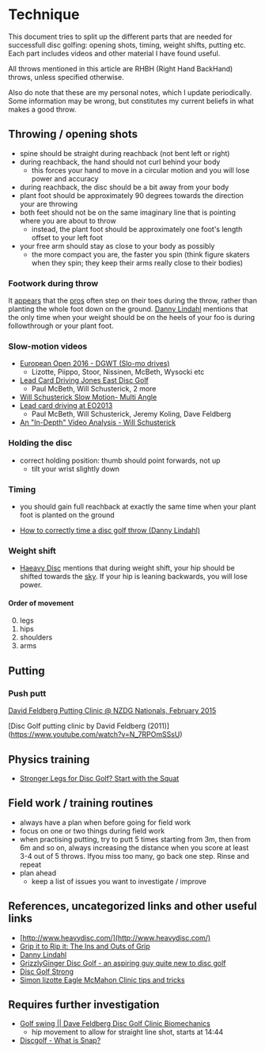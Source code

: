 # Technique

This document tries to split up the different parts that are needed for successfull disc golfing: opening shots, timing, weight shifts, putting etc. Each part includes videos and other material I have found useful.

All throws mentioned in this article are RHBH (Right Hand BackHand) throws, unless specified otherwise.

Also do note that these are my personal notes, which I update periodically. Some information may be wrong, but constitutes my current beliefs in what makes a good throw.

## Throwing / opening shots

- spine should be straight during reachback (not bent left or right)
- during reachback, the hand should not curl behind your body 
  - this forces your hand to move in a circular motion and you will lose power and accuracy
- during reachback, the disc should be a bit away from your body
- plant foot should be approximately 90 degrees towards the direction your are throwing
- both feet should not be on the same imaginary line that is pointing where you are about to throw
  - instead, the plant foot should be approximately one foot's length offset to your left foot
- your free arm should stay as close to your body as possibly
  - the more compact you are, the faster you spin (think figure skaters when they spin; they keep their arms really close to their bodies)

### Footwork during throw

It [appears](https://www.youtube.com/watch?v=rR6yuA2P5mQ) that the [pros](https://youtu.be/wE2qWnVaqK0?t=83) often step on their toes during the throw, rather than planting the whole foot down on the ground. [Danny Lindahl](https://youtu.be/A2_OVPhLg0A?t=413) mentions that the only time when your weight should be on the heels of your foo is during followthrough or your plant foot.

### Slow-motion videos

- [European Open 2016 - DGWT (Slo-mo drives) ](https://www.youtube.com/playlist?list=PLeStNimppl-cvXgDW4wVZDYZodDpjozDw)
  - Lizotte, Piippo, Stoor, Nissinen, McBeth, Wysocki etc
- [Lead Card Driving Jones East Disc Golf](https://www.youtube.com/watch?v=MgiloO9FH_8)
  - Paul McBeth, Will Schusterick, 2 more
- [ Will Schusterick Slow Motion- Multi Angle](https://www.youtube.com/watch?v=rR6yuA2P5mQ)
- [Lead card driving at EO2013](https://youtu.be/GfjiaZ9DvXQ)
  - Paul McBeth, Will Schusterick, Jeremy Koling, Dave Feldberg
- [An "In-Depth" Video Analysis - Will Schusterick](https://www.youtube.com/watch?v=wE2qWnVaqK0&feature=youtu.be)


### Holding the disc

- correct holding position: thumb should point forwards, not up
  - tilt your wrist slightly down


### Timing

- you should gain full reachback at exactly the same time when your plant foot is planted on the ground

- [How to correctly time a disc golf throw (Danny Lindahl)](https://www.youtube.com/watch?v=A2_OVPhLg0A)

### Weight shift

- [Haeavy Disc](https://youtu.be/fD4u5_wbDec?t=50) mentions that during weight shift, your hip should be shifted towards the [sky](https://vimeo.com/64171158). If your hip is leaning backwards, you will lose power.

#### Order of movement

0. legs
0. hips
0. shoulders
0. arms


## Putting

### Push putt

[David Feldberg Putting Clinic @ NZDG Nationals, February 2015](https://www.youtube.com/watch?v=-wrjOOzXQ1Y&feature=youtu.be)

[Disc Golf putting clinic by David Feldberg (2011)] (https://www.youtube.com/watch?v=N_7RPOmSSsU)


## Physics training

- [Stronger Legs for Disc Golf? Start with the Squat](https://www.youtube.com/watch?v=EBDh52zsnMk)

## Field work / training routines

- always have a plan when before going for field work
- focus on one or two things during field work
- when practising putting, try to putt 5 times starting from 3m, then from 6m and so on, always increasing the distance when you score at least 3-4 out of 5 throws. Ifyou miss too many, go back one step. Rinse and repeat
- plan ahead
  - keep a list of issues you want to investigate / improve

## References, uncategorized links and other useful links

- [http://www.heavydisc.com/](http://www.heavydisc.com/)
- [ Grip it to Rip it: The Ins and Outs of Grip](https://www.discgolfreview.com/resources/articles/gripittoripit.shtml)
- [Danny Lindahl](https://www.youtube.com/channel/UC2VGodlZLCRY1n3TAU3YQNw)
- [GrizzlyGinger Disc Golf - an aspiring guy quite new to disc golf](https://www.youtube.com/channel/UC3ScPovPj934gfuhyv1zi8g)
- [Disc Golf Strong](https://www.youtube.com/channel/UCGXC_YbchbZGwLSGDvegrrA)
- [Simon lizotte Eagle McMahon Clinic tips and tricks](https://youtu.be/qOOjIZ1_w8Q)

## Requires further investigation

- [Golf swing || Dave Feldberg Disc Golf Clinic Biomechanics](https://www.youtube.com/watch?v=7e6B_r90d0c)
  - hip movement to allow for straight line shot, starts at 14:44
- [Discgolf - What is Snap?](https://www.youtube.com/watch?v=H4ozihP00AA "")
  
